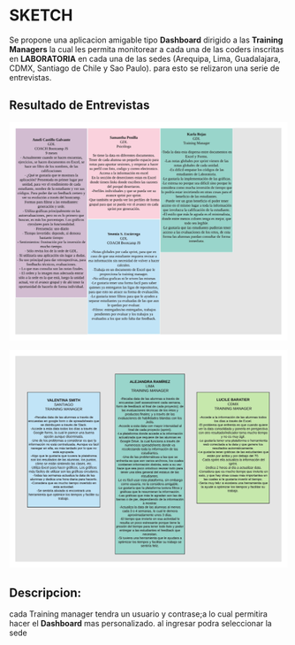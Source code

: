 # **SKETCH**
Se propone una aplicacion amigable tipo **Dashboard** dirigido a las **Training Managers** la cual les permita monitorear a cada una de las coders inscritas en **LABORATORIA** en cada una de las sedes  (Arequipa, Lima, Guadalajara, CDMX, Santiago de Chile y Sao Paulo).
para esto se relizaron una serie de entrevistas.  
## Resultado de Entrevistas
![alt text](assets/images/README/interviews1.jpeg)

![alt text](assets/images/README/interviews2.jpeg)


## Descripcion:
cada Training manager tendra un usuario y contrase;a lo cual permitira hacer el **Dashboard** mas personalizado.
al ingresar podra seleccionar la sede
